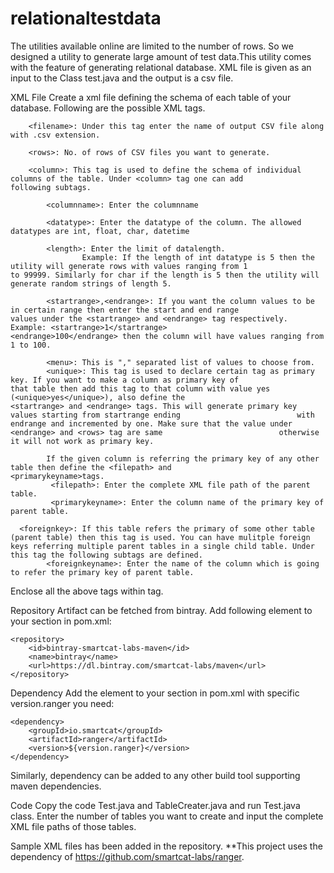 # relationaltestdata
The utilities available online are limited to the number of rows. So we designed a utility to generate large amount of test data.This utility comes with the feature of generating relational database. XML file is given as an input to the Class test.java and the output is a csv file.

XML File
Create a xml file defining the schema of each table of your database. Following are the possible XML tags.

        <filename>: Under this tag enter the name of output CSV file along with .csv extension.
        
        <rows>: No. of rows of CSV files you want to generate.
        
        <column>: This tag is used to define the schema of individual columns of the table. Under <column> tag one can add                          following subtags.
    
            <columnname>: Enter the columnname
    
            <datatype>: Enter the datatype of the column. The allowed datatypes are int, float, char, datetime
    
            <length>: Enter the limit of datalength. 
                    Example: If the length of int datatype is 5 then the utility will generate rows with values ranging from 1                       to 99999. Similarly for char if the length is 5 then the utility will generate random strings of length 5.
    
            <startrange>,<endrange>: If you want the column values to be in certain range then enter the start and end range                                values under the <startrange> and <endrange> tag respectively. Example: <startrange>1</startrange>                             <endrange>100</endrange> then the column will have values ranging from 1 to 100.
    
            <menu>: This is "," separated list of values to choose from.
            <unique>: This tag is used to declare certain tag as primary key. If you want to make a column as primary key of                          that table then add this tag to that column with value yes (<unique>yes</unique>), also define the                              <startrange> and <endrange> tags. This will generate primary key values starting from startrange ending                          with endrange and incremented by one. Make sure that the value under <endrange> and <rows> tag are same                          otherwise it will not work as primary key.
    
            If the given column is referring the primary key of any other table then define the <filepath> and                               <primarykeyname>tags.       
             <filepath>: Enter the complete XML file path of the parent table.
             <primarykeyname>: Enter the column name of the primary key of parent table.

      <foreignkey>: If this table refers the primary of some other table (parent table) then this tag is used. You can have mulitple foreign keys referring multiple parent tables in a single child table. Under this tag the following subtags are defined.
            <foreignkeyname>: Enter the name of the column which is going to refer the primary key of parent table.

Enclose all the above tags within <records> tag.

Repository
Artifact can be fetched from bintray. Add following <repository> element to your <repositories> section in pom.xml:
  
    <repository>
        <id>bintray-smartcat-labs-maven</id>
        <name>bintray</name>
        <url>https://dl.bintray.com/smartcat-labs/maven</url>
    </repository>

Dependency
Add the <dependency> element to your <dependencies> section in pom.xml with specific version.ranger you need:

    <dependency>
        <groupId>io.smartcat</groupId>
        <artifactId>ranger</artifactId>
        <version>${version.ranger}</version>
    </dependency>

Similarly, dependency can be added to any other build tool supporting maven dependencies.

Code
Copy the code Test.java and TableCreater.java and run Test.java class. Enter the number of tables you want to create and input the complete XML file paths of those tables.

Sample XML files has been added in the repository.
**This project uses the dependency of https://github.com/smartcat-labs/ranger.

